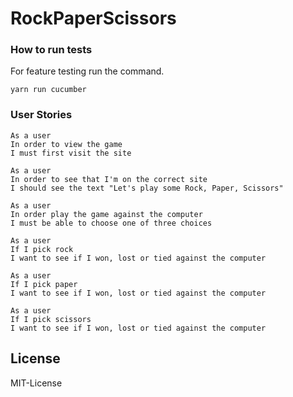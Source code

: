 # RockPaperScissors

### How to run tests
For feature testing run the command.
```
yarn run cucumber
```

### User Stories

```
As a user
In order to view the game
I must first visit the site
```
```
As a user
In order to see that I'm on the correct site
I should see the text "Let's play some Rock, Paper, Scissors"
```
```
As a user
In order play the game against the computer
I must be able to choose one of three choices
```
```
As a user
If I pick rock
I want to see if I won, lost or tied against the computer
```
```
As a user
If I pick paper
I want to see if I won, lost or tied against the computer
```
```
As a user
If I pick scissors
I want to see if I won, lost or tied against the computer
```

## License

MIT-License
